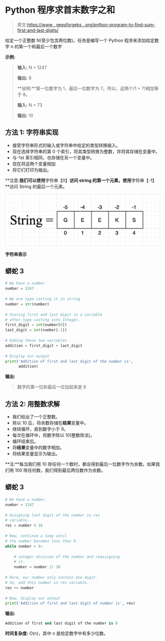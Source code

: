 # Python 程序求首末数字之和

> 原文:[https://www . geesforgeks . org/python-program-to-find-sum-first-and-last-digits/](https://www.geeksforgeeks.org/python-program-to-find-sum-of-first-and-last-digit/)

给定一个正整数 N(至少包含两位数)。任务是编写一个 Python 程序来添加给定数字 n 的第一个和最后一个数字

**示例:**

> **输入:** N = 1247
> 
> **输出:** 8
> 
> **说明:**第一位数字为 1，最后一位数字为 7。所以，这两个(1 + 7)相加等于 8。
> 
> **输入:** N = 73
> 
> **输出:** 10

## **方法 1:** 字符串实现

*   接受字符串形式的输入或字符串中给定的类型转换输入。
*   现在选择字符串的第 0 个索引，将其类型转换为整数，并将其存储在变量中。
*   与-1st 索引相同，也存储在另一个变量中。
*   现在将这两个变量相加
*   将它们打印为输出。

**注意:**我们可以使用**字符串【0】**访问 string 的第一个元素，使用**字符串【-1】**访问 String 的最后一个元素。

![](img/8d6203978294d0987997029ba98d8e73.png)

**字符串表示**

## 蟒蛇 3

```py
# We have a number
number = 1247

# We are type casting it in string
number = str(number)

# Storing first and last digit in a variable
# after type casting into Integer.
first_digit = int(number[0])
last_digit = int(number[-1])

# Adding these two variables
addition = first_digit + last_digit

# Display our output
print('Addition of first and last digit of the number is', 
      addition)
```

**输出:**

> 数字的第一位和最后一位加起来是 8

## **方法 2:** 用整数求解

*   我们给出了一个正整数。
*   除以 10 后，将余数存储在**结果**变量中。
*   继续循环，直到数字小于 9。
*   每次在循环中，将数字除以 10(整数除法)。
*   循环结束后。
*   将**结果**变量中的数字相加。
*   将结果变量显示为输出。

**注:**每当我们用 10 除任何一个数时，都会得到最后一位数字作为余数。如果我们用 100 除任何数，我们得到最后两位数作为余数。

## 蟒蛇 3

```py
# We have a number.
number = 1247

# Assigning last digit of the number in res
# variable.
res = number % 10

# Now, continue a loop until
# the number becomes less than 9.
while number > 9:

    # integer division of the number and reassigning
    # it.
    number = number // 10

# Here, our number only contain one digit.
# So, add this number in res variable.
res += number

# Now, display our output
print('Addition of first and last digit of number is', res)
```

**输出:**

```py
Addition of first and last digit of the number is 8
```

**时间复杂度:** O(n)，其中 n 是给定数字中有多少位数。